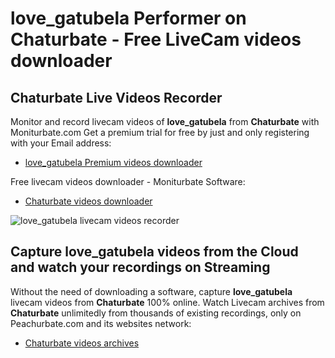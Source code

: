 # love_gatubela Performer on Chaturbate - Free LiveCam videos downloader

## Chaturbate Live Videos Recorder

Monitor and record livecam videos of **love_gatubela** from **Chaturbate** with Moniturbate.com
Get a premium trial for free by just and only registering with your Email address:
* [love_gatubela Premium videos downloader](https://moniturbate.com/request-demo-licence-key.html)

Free livecam videos downloader - Moniturbate Software:
* [Chaturbate videos downloader](https://moniturbate.com/moniturbate-download-software.html)

![love_gatubela livecam videos recorder](https://peachurnet.com/templates/moniturbate-software.png)


## Capture love_gatubela videos from the Cloud and watch your recordings on Streaming

Without the need of downloading a software, capture **love_gatubela** livecam videos from **Chaturbate** 100% online.
Watch Livecam archives from **Chaturbate** unlimitedly from thousands of existing recordings, only on Peachurbate.com and its websites network:
* [Chaturbate videos archives](https://peachurnet.com/)